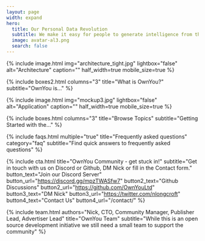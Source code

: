 ```yaml
---
layout: page
width: expand
hero:
  title: Our Personal Data Revolution
  subtitle: We make it easy for people to generate intelligence from their personal data. They can use that intelligence to access media, get the juiciest discounts on the things they want, when they most want them, and make money. We make it easy for businesses to connect to real people, providing value in exchange for personal data. OwnYou is an open source, decentralized, community of stakeholders. Welcome to the Decentralized Web. Welcome to OwnYou!
  image: avatar-al3.png
  search: false
---
```


<!-- image: OwnYou logo 101.jpg -->

{% include image.html img="architecture_tight.jpg" lightbox="false" alt="Architecture" caption="" half_width=true mobile_size=true %}

{% include boxes2.html columns="3" title="What is OwnYou?" subtitle="OwnYou is..." %}

{% include image.html img="mockup3.jpg" lightbox="false" alt="Application" caption="" half_width=true mobile_size=true %}

{% include boxes.html columns="3" title="Browse Topics" subtitle="Getting Started with the..." %}

{% include faqs.html multiple="true" title="Frequently asked questions" category="faq" subtitle="Find quick answers to frequently asked questions" %}

{% include cta.html
    title="OwnYou Community - get stuck in!"
    subtitle="Get in touch with us on Discord or Github, DM Nick or fill in the Contact form."
    button_text="Join our Discord Server"
    button_url="https://discord.gg/mpzTWASfw7"
    button2_text="Github Discussions"
    button2_url="https://github.com/OwnYouLtd"
    button3_text="DM Nick"
    button3_url="https://twitter.com/nlongcroft"
    button4_text="Contact Us"
    button4_url="/contact/"
%}

<!-- {% include cta.html title="OwnYou Community - get stuck in!" button_text="Contact Us" button_url="/contact/" subtitle="Get in touch with us on Twitter, Discord or use the Contact Us button below. What interests you?" %} -->

{% include team.html authors="Nick, CTO, Community Manager, Publisher Lead, Advertiser Lead" title="OwnYou Team" subtitle="While this is an open source development initiative we still need a small team to support the community" %}

<!--
Publishers, advertisers, financial companies, and many other businesses, of all shapes and sizes, want to get to know you. They all want your personal data. Sometimes that works for you because you want access to the best content, and the goods and services that improve your life. But big tech generates over a trillion dollars a year matching your data to companies wanting a relationship with you. That doesn't make much sense to us. Instead, we want to make it easy for you to generate intelligence from your own personal data. You can use that intelligence to access media, connect to the best deals from all manner of service providers, and get the juiciest discounts on the things you want, when you most want them. We want you to get your share of that trillion dollars a year. Most important, we do not want to replace big tech with another middle man but instead we want to foster an open source development platform  and an equitable, regenerative, community. The OwnYou documentation can help you better understand our mission and goals, and how we think the technology will come together. We want this to remain an open source project. Your contribution will bring OwnYou to life. -->
